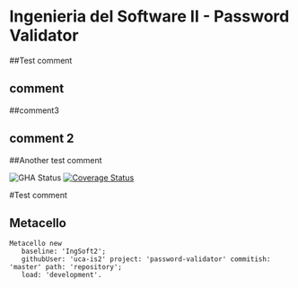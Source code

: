 # Ingenieria del Software II - Password Validator

##Test comment 
## comment
##comment3
## comment 2
##Another test comment

![GHA Status](https://github.com/uca-is2/password-validator/actions/workflows/GHA.yml/badge.svg)
[![Coverage Status](https://coveralls.io/repos/github/uca-is2/password-validator/badge.svg?branch=master)](https://coveralls.io/github/uca-is2/password-validator?branch=master)

#Test comment

## Metacello

```smalltalk
Metacello new
   baseline: 'IngSoft2';
   githubUser: 'uca-is2' project: 'password-validator' commitish: 'master' path: 'repository';
   load: 'development'.
```
